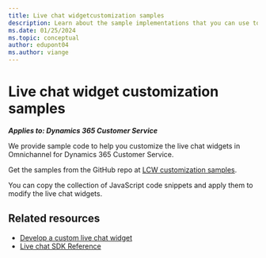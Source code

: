 ```yaml
---
title: Live chat widgetcustomization samples
description: Learn about the sample implementations that you can use to customize live chat widgets for Omnichannel for Dynamics 365 Customer Service.
ms.date: 01/25/2024
ms.topic: conceptual
author: edupont04
ms.author: viange
---
```


# Live chat widget customization samples

***Applies to: Dynamics 365 Customer Service***

We provide sample code to help you customize the live chat widgets in Omnichannel for Dynamics 365 Customer Service.  

Get the samples from the GitHub repo at [LCW customization samples](https://aka.ms/d365lcwsamples).

You can copy the collection of JavaScript code snippets and apply them to modify the live chat widgets.  

## Related resources

- [Develop a custom live chat widget](/dynamics365/customer-service/develop/develop-live-chat-widget)
- [Live chat SDK Reference](/dynamics365/customer-service/develop/omnichannel-reference)
